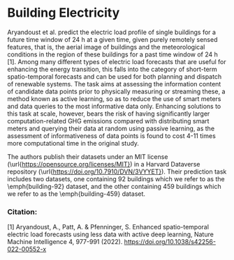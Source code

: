 # Building Electricity

Aryandoust et al. predict the electric load profile of single buildings for a future time window of 24 h at a given time, given purely remotely sensed features, that is, the aerial image of buildings and the meteorological conditions in the region of these buildings for a past time window of 24 h [1]. Among many different types of electric load forecasts that are useful for enhancing the energy transition, this falls into the category of short-term spatio-temporal forecasts and can be used for both planning and dispatch of renewable systems. The task aims at assessing the information content of candidate data points prior to physically measuring or streaming these, a method known as active learning, so as to reduce the use of smart meters and data queries to the most informative data only. Enhancing solutions to this task at scale, however, bears the risk of having significantly larger computation-related GHG emissions compared with distributing smart meters and querying their data at random using passive learning, as the assessment of informativeness of data points is found to cost 4-11 times more computational time in the original study.

The authors publish their datasets under an MIT license (\url{https://opensource.org/licenses/MIT}) in a Harvard Dataverse repository (\url{https://doi.org/10.7910/DVN/3VYYET}). Their prediction task includes two datasets, one containing 92 buildings which we refer to as the \emph{building-92} dataset, and the other containing 459 buildings which we refer to as the \emph{building-459} dataset.

### Citation:
[1] Aryandoust, A., Patt, A. & Pfenninger, S. Enhanced spatio-temporal electric 
load forecasts using less data with active deep learning, Nature Machine 
Intelligence 4, 977-991 (2022). https://doi.org/10.1038/s42256-022-00552-x

